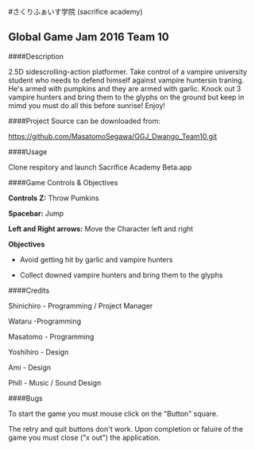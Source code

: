 #さくりふぁいす学院 (sacrifice academy)


Global Game Jam 2016 Team 10
---

####Description 

2.5D sidescrolling-action platformer. Take control of a vampire university student who needs to defend himself against vampire huntersin traning. 
He's armed with pumpkins and they are armed with garlic. Knock out 3 vampire hunters and bring them to the glyphs on the ground but keep in mimd you must do all this before sunrise!
Enjoy!

####Project Source can be downloaded from:

https://github.com/MasatomoSegawa/GGJ_Dwango_Team10.git

####Usage


Clone respitory and launch Sacrifice Academy Beta.app

####Game Controls & Objectives

**Controls**
**Z:** Throw Pumkins

**Spacebar:** Jump

**Left and Right arrows:** Move the Character left and right

**Objectives**
- Avoid getting hit by garlic and vampire hunters

- Collect downed vampire hunters and bring them to the glyphs

####Credits


Shinichiro - Programming / Project Manager

Wataru -Programming

Masatomo - Programming

Yoshihiro - Design

Ami - Design 

Phill - Music / Sound Design


####Bugs

To start the game you must mouse click on the "Button" square.

The retry and quit buttons don't work. Upon completion or faluire of the game you must close ("x out") the application. 









